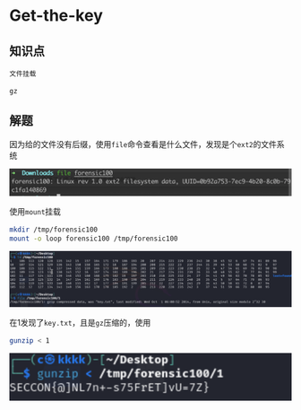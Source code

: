 # Get-the-key

## 知识点

`文件挂载`

`gz`

## 解题

因为给的文件没有后缀，使用`file`命令查看是什么文件，发现是个`ext2`的文件系统

![](./img/Get-the-key-1.png)

使用`mount`挂载

```bash
mkdir /tmp/forensic100
mount -o loop forensic100 /tmp/forensic100
```

![](./img/Get-the-key-2.png)

在1发现了`key.txt`，且是`gz`压缩的，使用

```bash
gunzip < 1
```

![](./img/Get-the-key-3.png)